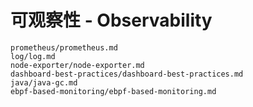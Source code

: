 # 可观察性 - Observability

```{toctree}
prometheus/prometheus.md
log/log.md
node-exporter/node-exporter.md
dashboard-best-practices/dashboard-best-practices.md
java/java-gc.md
ebpf-based-monitoring/ebpf-based-monitoring.md
```